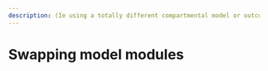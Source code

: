 ```yaml
---
description: (Ie using a totally different compartmental model or outcomes model)
---
```


# Swapping model modules

